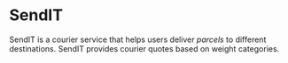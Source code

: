 # SendIT

SendIT is a courier service that helps users deliver *parcels* to different destinations. SendIT provides courier quotes based on weight categories.